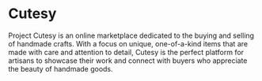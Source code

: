 # Cutesy
Project Cutesy is an online marketplace dedicated to the buying and selling of handmade crafts. With a focus on unique, one-of-a-kind items that are made with care and attention to detail, Cutesy is the perfect platform for artisans to showcase their work and connect with buyers who appreciate the beauty of handmade goods.
